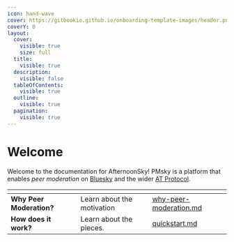 ```yaml
---
icon: hand-wave
cover: https://gitbookio.github.io/onboarding-template-images/header.png
coverY: 0
layout:
  cover:
    visible: true
    size: full
  title:
    visible: true
  description:
    visible: false
  tableOfContents:
    visible: true
  outline:
    visible: true
  pagination:
    visible: true
---
```


# Welcome

Welcome to the documentation for AfternoonSky!  PMsky is a platform that enables _peer moderation_ on [Bluesky](http://bsky.social) and the wider [AT Protocol](https://atproto.com).



<table data-view="cards"><thead><tr><th></th><th></th><th data-hidden data-type="content-ref"></th></tr></thead><tbody><tr><td><strong>Why Peer Moderation?</strong></td><td>Learn about the motivation</td><td><a href="getting-started/why-peer-moderation.md">why-peer-moderation.md</a></td></tr><tr><td><strong>How does it work?</strong></td><td>Learn about the pieces.</td><td><a href="getting-started/quickstart.md">quickstart.md</a></td></tr></tbody></table>

